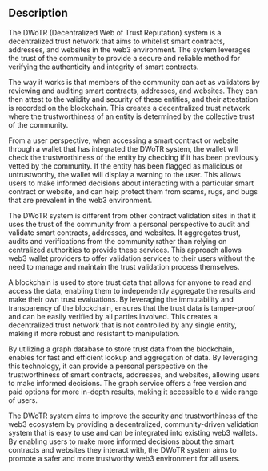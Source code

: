 ## Description

The DWoTR (Decentralized Web of Trust Reputation) system is a decentralized trust network that aims to whitelist smart contracts, addresses, and websites in the web3 environment. The system leverages the trust of the community to provide a secure and reliable method for verifying the authenticity and integrity of smart contracts.

The way it works is that members of the community can act as validators by reviewing and auditing smart contracts, addresses, and websites. They can then attest to the validity and security of these entities, and their attestation is recorded on the blockchain. This creates a decentralized trust network where the trustworthiness of an entity is determined by the collective trust of the community.

From a user perspective, when accessing a smart contract or website through a wallet that has integrated the DWoTR system, the wallet will check the trustworthiness of the entity by checking if it has been previously vetted by the community. If the entity has been flagged as malicious or untrustworthy, the wallet will display a warning to the user. This allows users to make informed decisions about interacting with a particular smart contract or website, and can help protect them from scams, rugs, and bugs that are prevalent in the web3 environment.

The DWoTR system is different from other contract validation sites in that it uses the trust of the community from a personal perspective to audit and validate smart contracts, addresses, and websites. It aggregates trust, audits and verifications from the community rather than relying on centralized authorities to provide these services. This approach allows web3 wallet providers to offer validation services to their users without the need to manage and maintain the trust validation process themselves.

A blockchain is used to store trust data that allows for anyone to read and access the data, enabling them to independently aggregate the results and make their own trust evaluations. By leveraging the immutability and transparency of the blockchain, ensures that the trust data is tamper-proof and can be easily verified by all parties involved. This creates a decentralized trust network that is not controlled by any single entity, making it more robust and resistant to manipulation. 

By utilizing a graph database to store trust data from the blockchain, enables for fast and efficient lookup and aggregation of data. By leveraging this technology, it can provide a personal perspective on the trustworthiness of smart contracts, addresses, and websites, allowing users to make informed decisions. The graph service offers a free version and paid options for more in-depth results, making it accessible to a wide range of users.

The DWoTR system aims to improve the security and trustworthiness of the web3 ecosystem by providing a decentralized, community-driven validation system that is easy to use and can be integrated into existing web3 wallets. By enabling users to make more informed decisions about the smart contracts and websites they interact with, the DWoTR system aims to promote a safer and more trustworthy web3 environment for all users.
